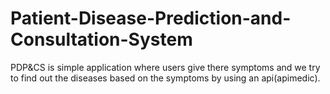 # Patient-Disease-Prediction-and-Consultation-System
PDP&CS is simple application where users give there symptoms and we try to find out the diseases based on the symptoms by using an api(apimedic).

